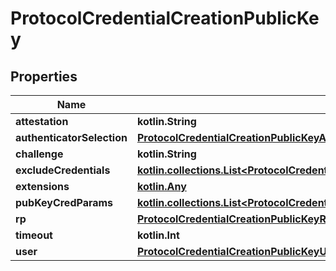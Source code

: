 
# ProtocolCredentialCreationPublicKey

## Properties
Name | Type | Description | Notes
------------ | ------------- | ------------- | -------------
**attestation** | **kotlin.String** |  |  [optional]
**authenticatorSelection** | [**ProtocolCredentialCreationPublicKeyAuthenticatorSelection**](ProtocolCredentialCreationPublicKeyAuthenticatorSelection.md) |  |  [optional]
**challenge** | **kotlin.String** |  |  [optional]
**excludeCredentials** | [**kotlin.collections.List&lt;ProtocolCredentialCreationPublicKeyExcludeCredentialsInner&gt;**](ProtocolCredentialCreationPublicKeyExcludeCredentialsInner.md) |  |  [optional]
**extensions** | [**kotlin.Any**](.md) |  |  [optional]
**pubKeyCredParams** | [**kotlin.collections.List&lt;ProtocolCredentialCreationPublicKeyPubKeyCredParamsInner&gt;**](ProtocolCredentialCreationPublicKeyPubKeyCredParamsInner.md) |  |  [optional]
**rp** | [**ProtocolCredentialCreationPublicKeyRp**](ProtocolCredentialCreationPublicKeyRp.md) |  |  [optional]
**timeout** | **kotlin.Int** |  |  [optional]
**user** | [**ProtocolCredentialCreationPublicKeyUser**](ProtocolCredentialCreationPublicKeyUser.md) |  |  [optional]



